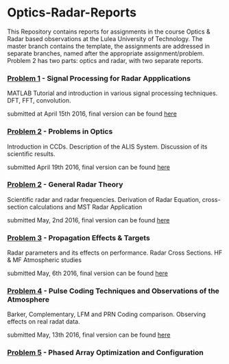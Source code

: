 # Optics-Radar-Reports

This Repository contains reports for assignments in the course Optics & Radar based observations at the Lulea University of Technology.
The master branch contains the template, the assignments are addressed in separate branches, named after the appropriate assignment/problem. Problem 2 has two parts: optics and radar, with two separate reports. 


### [Problem 1](https://github.com/art1/Optics-Radar-Reports/blob/problem1/appendix/Problems%20Part%201%202016.pdf) - Signal Processing for Radar Appplications
MATLAB Tutorial and introduction in various signal processing techniques. DFT, FFT, convolution.

submitted at April 15th 2016, 
final version can be found [here](https://github.com/art1/Optics-Radar-Reports/blob/problem1/Problem1_Report_Arthur-Scharf.pdf)


### [Problem 2](https://github.com/art1/Optics-Radar-Reports/blob/problem2/appendix/Problems%20Optics%202016.pdf) - Problems in Optics
Introduction in CCDs. Description of the ALIS System. Discussion of its scientific results.

submitted April 19th 2016, 
final version can be found [here](https://github.com/art1/Optics-Radar-Reports/blob/problem2/Optics_Assignment_Arthur-Scharf-final.pdf)

### [Problem 2](https://github.com/art1/Optics-Radar-Reports/blob/problem2/appendix/Problems%20Part%202%202016.pdf) - General Radar Theory
Scientific radar and radar frequencies. Derivation of Radar Equation, cross-section calculations and MST Radar Application

submitted May, 2nd 2016,
final version can be found [here](https://github.com/art1/Optics-Radar-Reports/blob/problem2_radar/Problem-2_Arthur-Scharf_General-Radar-Theory.pdf)

### [Problem 3](https://github.com/art1/Optics-Radar-Reports/blob/problem3/appendix/Problems%20Part%203%202016.pdf) - Propagation Effects & Targets
Radar parameters and its effects on performance. Radar Cross Sections. HF & MF Atmospheric studies

submitted May, 6th 2016,
final version can be found [here](https://github.com/art1/Optics-Radar-Reports/blob/problem3/Problem3_Propagation-Effects-and-Targets_Arthur-Scharf.pdf)

### [Problem 4](https://github.com/art1/Optics-Radar-Reports/blob/problem4/appendix/Problems%20Part%204%202016.pdf) - Pulse Coding Techniques and Observations of the Atmosphere
Barker, Complementary, LFM and PRN Coding comparison. Observing effects on real radat data.

submitted May, 13th 2016,
final version can be found [here](https://github.com/art1/Optics-Radar-Reports/blob/problem4/Problem4_Pulse-Coding-Techniques_Arthur-Scharf.pdf)

### [Problem 5](https://github.com/art1/Optics-Radar-Reports/blob/problem5/appendix/Problems%20Part%205%202016.pdf) - Phased Array Optimization and Configuration
